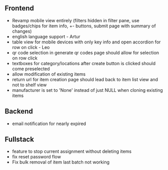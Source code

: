## Frontend
- Revamp mobile view entirely (filters hidden in filter pane, use badges/chips for item info, +- buttons, submit page with summary of changes)
- english language support - Artur
- table view for mobile devices with only key info and open accordion for row on click - Leo
- qr code selection in generate qr codes page should allow for selection on row click
- textboxes for category/locations after create button is clicked should come preselected
- allow modification of existing items
- return url for item creation page should lead back to item list view and not to shelf view
- manufacturer is set to 'None' instead of just NULL when cloning existing items

## Backend
- email notification for nearly expired

## Fullstack
- feature to stop current assignment without deleting items
- fix reset password flow
- Fix bulk removal of item last batch not working